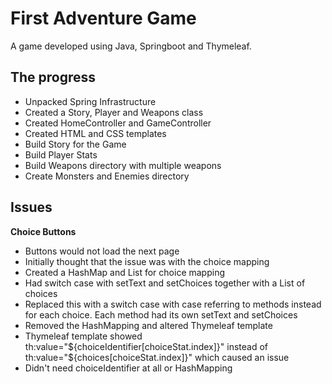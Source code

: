 # First Adventure Game
A game developed using Java, Springboot and Thymeleaf.

## The progress

- Unpacked Spring Infrastructure
- Created a Story, Player and Weapons class
- Created HomeController and GameController
- Created HTML and CSS templates
- Build Story for the Game
- Build Player Stats
- Build Weapons directory with multiple weapons
- Create Monsters and Enemies directory

## Issues

**Choice Buttons**

- Buttons would not load the next page
- Initially thought that the issue was with the choice mapping
- Created a HashMap and List for choice mapping
- Had switch case with setText and setChoices together with a List of choices
- Replaced this with a switch case with case referring to methods instead for each choice. Each method had its own setText and setChoices
- Removed the HashMapping and altered Thymeleaf template
- Thymeleaf template showed th:value="${choiceIdentifier[choiceStat.index]}" instead of th:value="${choices[choiceStat.index]}" which caused an issue
- Didn't need choiceIdentifier at all or HashMapping
 